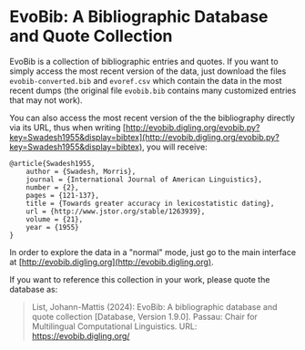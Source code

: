 # EvoBib: A Bibliographic Database and Quote Collection

EvoBib is a collection of bibliographic entries and quotes. If you want to simply access the most recent version of the data, just download the files `evobib-converted.bib` and `evoref.csv` which contain the data in the most recent dumps (the original file `evobib.bib` contains many customized entries that may not work). 

You can also access the most recent version of the the bibliography directly via its URL, thus when writing [http://evobib.digling.org/evobib.py?key=Swadesh1955&display=bibtex](http://evobib.digling.org/evobib.py?key=Swadesh1955&display=bibtex), you will receive:

```
@article{Swadesh1955,
    author = {Swadesh, Morris},
    journal = {International Journal of American Linguistics},
    number = {2},
    pages = {121-137},
    title = {Towards greater accuracy in lexicostatistic dating},
    url = {http://www.jstor.org/stable/1263939},
    volume = {21},
    year = {1955}
}
```

In order to explore the data in a "normal" mode, just go to the main interface at [http://evobib.digling.org](http://evobib.digling.org). 

If you want to reference this collection in your work, please quote the database as:

> List, Johann-Mattis (2024): EvoBib: A bibliographic database and quote collection [Database, Version 1.9.0]. Passau: Chair for Multilingual Computational Linguistics. URL: https://evobib.digling.org/ 
